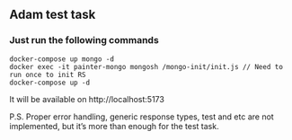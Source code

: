 ## Adam test task

### Just run the following commands
```
docker-compose up mongo -d
docker exec -it painter-mongo mongosh /mongo-init/init.js // Need to run once to init RS
docker-compose up -d
```

It will be available on http://localhost:5173


P.S. Proper error handling, generic response types, test and etc are not implemented, 
but it’s more than enough for the test task.

